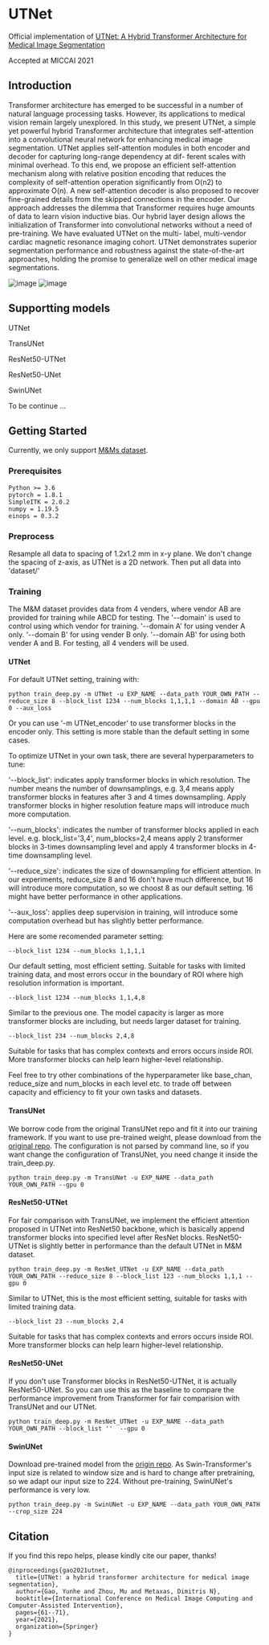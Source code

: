 # UTNet
Official implementation of [UTNet: A Hybrid Transformer Architecture for Medical Image Segmentation](https://arxiv.org/abs/2107.00781)

Accepted at MICCAI 2021

## Introduction 

Transformer architecture has emerged to be successful in a
number of natural language processing tasks. However, its applications
to medical vision remain largely unexplored. In this study, we present
UTNet, a simple yet powerful hybrid Transformer architecture that integrates self-attention into a convolutional neural network for enhancing
medical image segmentation. UTNet applies self-attention modules in
both encoder and decoder for capturing long-range dependency at dif-
ferent scales with minimal overhead. To this end, we propose an efficient
self-attention mechanism along with relative position encoding that reduces the complexity of self-attention operation significantly from O(n2)
to approximate O(n). A new self-attention decoder is also proposed to
recover fine-grained details from the skipped connections in the encoder.
Our approach addresses the dilemma that Transformer requires huge
amounts of data to learn vision inductive bias. Our hybrid layer design allows the initialization of Transformer into convolutional networks
without a need of pre-training. We have evaluated UTNet on the multi-
label, multi-vendor cardiac magnetic resonance imaging cohort. UTNet
demonstrates superior segmentation performance and robustness against
the state-of-the-art approaches, holding the promise to generalize well on
other medical image segmentations.

![image](https://user-images.githubusercontent.com/55367673/134997310-69c3576d-bbf2-40c8-ad5a-9b3bf3e9e97d.png)
![image](https://user-images.githubusercontent.com/55367673/134997347-a581cda7-7050-48ef-9af3-d4628fefac9a.png)

## Supportting models
UTNet

TransUNet

ResNet50-UTNet

ResNet50-UNet

SwinUNet

To be continue ...

## Getting Started

Currently, we only support [M&Ms dataset](https://www.ub.edu/mnms/).

### Prerequisites
```
Python >= 3.6
pytorch = 1.8.1
SimpleITK = 2.0.2
numpy = 1.19.5
einops = 0.3.2
```

### Preprocess

Resample all data to spacing of 1.2x1.2 mm in x-y plane. We don't change the spacing of z-axis, as UTNet is a 2D network. Then put all data into 'dataset/'

### Training

The M&M dataset provides data from 4 venders, where vendor AB are provided for training while ABCD for testing. The '--domain' is used to control using which vendor for training. '--domain A' for using vender A only. '--domain B' for using vender B only. '--domain AB' for using both vender A and B. For testing, all 4 venders will be used.

#### UTNet
For default UTNet setting, training with:
```
python train_deep.py -m UTNet -u EXP_NAME --data_path YOUR_OWN_PATH --reduce_size 8 --block_list 1234 --num_blocks 1,1,1,1 --domain AB --gpu 0 --aux_loss
```
Or you can use '-m UTNet_encoder' to use transformer blocks in the encoder only. This setting is more stable than the default setting in some cases.

To optimize UTNet in your own task, there are several hyperparameters to tune:

'--block_list': indicates apply transformer blocks in which resolution. The number means the number of downsamplings, e.g. 3,4 means apply transformer blocks in features after 3 and 4 times downsampling. Apply transformer blocks in higher resolution feature maps will introduce much more computation.

'--num_blocks': indicates the number of transformer blocks applied in each level. e.g. block_list='3,4', num_blocks=2,4 means apply 2 transformer blocks in 3-times downsampling level and apply 4 transformer blocks in 4-time downsampling level.

'--reduce_size': indicates the size of downsampling for efficient attention. In our experiments, reduce_size 8 and 16 don't have much difference, but 16 will introduce more computation, so we choost 8 as our default setting. 16 might have better performance in other applications.

'--aux_loss': applies deep supervision in training, will introduce some computation overhead but has slightly better performance.

Here are some recomended parameter setting:
```
--block_list 1234 --num_blocks 1,1,1,1
```
Our default setting, most efficient setting. Suitable for tasks with limited training data, and most errors occur in the boundary of ROI where high resolution information is important.

```
--block_list 1234 --num_blocks 1,1,4,8
```
Similar to the previous one. The model capacity is larger as more transformer blocks are including, but needs larger dataset for training.

```
--block_list 234 --num_blocks 2,4,8
```
Suitable for tasks that has complex contexts and errors occurs inside ROI. More transformer blocks can help learn higher-level relationship.


Feel free to try other combinations of the hyperparameter like base_chan, reduce_size and num_blocks in each level etc. to trade off between capacity and efficiency to fit your own tasks and datasets.

#### TransUNet
We borrow code from the original TransUNet repo and fit it into our training framework. If you want to use pre-trained weight, please download from the [original repo](https://github.com/Beckschen/TransUNet). The configuration is not parsed by command line, so if you want change the configuration of TransUNet, you need change it inside the train_deep.py.
```
python train_deep.py -m TransUNet -u EXP_NAME --data_path YOUR_OWN_PATH --gpu 0
```

#### ResNet50-UTNet
For fair comparison with TransUNet, we implement the efficient attention proposed in UTNet into ResNet50 backbone, which is basically append transformer blocks into specified level after ResNet blocks. ResNet50-UTNet is slightly better in performance than the default UTNet in M&M dataset.
```
python train_deep.py -m ResNet_UTNet -u EXP_NAME --data_path YOUR_OWN_PATH --reduce_size 8 --block_list 123 --num_blocks 1,1,1 --gpu 0
```
Similar to UTNet, this is the most efficient setting, suitable for tasks with limited training data.
```
--block_list 23 --num_blocks 2,4
```
Suitable for tasks that has complex contexts and errors occurs inside ROI. More transformer blocks can help learn higher-level relationship.


#### ResNet50-UNet
If you don't use Transformer blocks in ResNet50-UTNet, it is actually ResNet50-UNet. So you can use this as the baseline to compare the performance improvement from Transformer for fair comparision with TransUNet and our UTNet.

```
python train_deep.py -m ResNet_UTNet -u EXP_NAME --data_path YOUR_OWN_PATH --block_list ''  --gpu 0
```

#### SwinUNet
Download pre-trained model from the [origin repo](https://github.com/HuCaoFighting/Swin-Unet/tree/4375a8d6fa7d9c38184c5d3194db990a00a3e912).
As Swin-Transformer's input size is related to window size and is hard to change after pretraining, so we adapt our input size to 224. Without pre-training, SwinUNet's performance is very low.
```
python train_deep.py -m SwinUNet -u EXP_NAME --data_path YOUR_OWN_PATH --crop_size 224
```

## Citation
If you find this repo helps, please kindly cite our paper, thanks!
```
@inproceedings{gao2021utnet,
  title={UTNet: a hybrid transformer architecture for medical image segmentation},
  author={Gao, Yunhe and Zhou, Mu and Metaxas, Dimitris N},
  booktitle={International Conference on Medical Image Computing and Computer-Assisted Intervention},
  pages={61--71},
  year={2021},
  organization={Springer}
}
```

